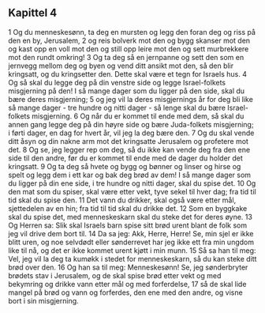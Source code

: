 ## Kapittel 4

1 Og du menneskesønn, ta deg en mursten og legg den foran deg og riss på den en by, Jerusalem,
2 og reis bolverk mot den og bygg skanser mot den og kast opp en voll mot den og still opp leire mot den og sett murbrekkere mot den rundt omkring!
3 Og ta deg så en jernpanne og sett den som en jernvegg mellom deg og byen og vend ditt ansikt mot den, så den blir kringsatt, og du kringsetter den. Dette skal være et tegn for Israels hus.
4 Og så skal du legge deg på din venstre side og legge Israel-folkets misgjerning på den! I så mange dager som du ligger på den side, skal du bære deres misgjerning;
5 og jeg vil la deres misgjernings år for deg bli like så mange dager - tre hundre og nitti dager - så lenge skal du bære Israel-folkets misgjerning.
6 Og når du er kommet til ende med dem, så skal du annen gang legge deg på din høyre side og bære Juda-folkets misgjerning; i førti dager, en dag for hvert år, vil jeg la deg bære den.
7 Og du skal vende ditt åsyn og din nakne arm mot det kringsatte Jerusalem og profetere mot det.
8 Og se, jeg legger rep om deg, så du ikke kan vende deg fra den ene side til den andre, før du er kommet til ende med de dager du holder det kringsatt.
9 Og ta deg så hvete og bygg og bønner og linser og hirse og spelt og legg dem i ett kar og bak deg brød av dem! I så mange dager som du ligger på din ene side, i tre hundre og nitti dager, skal du spise det.
10 Og den mat som du spiser, skal være etter vekt, tyve sekel til hver dag; fra tid til tid skal du spise den.
11 Det vann du drikker, skal også være etter mål, sjettedelen av en hin; fra tid til tid skal du drikke det.
12 Som en byggkake skal du spise det, med menneskeskarn skal du steke det for deres øyne.
13 Og Herren sa: Slik skal Israels barn spise sitt brød urent blant de folk som jeg vil drive dem bort til.
14 Da sa jeg: Akk, Herre, Herre! Se, min sjel er ikke blitt uren, og noe selvdødt eller sønderrevet har jeg ikke ett fra min ungdom like til nå, og det er ikke kommet urent kjøtt i min munn.
15 Så sa han til meg: Vel, jeg vil la deg ta kumøkk i stedet for menneskeskarn, så du kan steke ditt brød over den.
16 Og han sa til meg: Menneskesønn! Se, jeg sønderbryter brødets stav i Jerusalem, og de skal spise brød etter vekt og med bekymring og drikke vann etter mål og med forferdelse,
17 så de skal lide mangel på brød og vann og forferdes, den ene med den andre, og visne bort i sin misgjerning.

